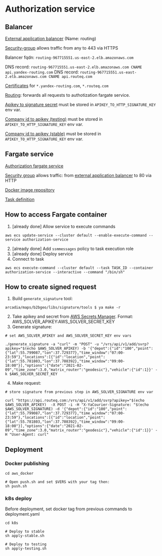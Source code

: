 # Authorization service

## Balancer
[External application balancer](https://us-east-2.console.aws.amazon.com/ec2/v2/home?region=us-east-2#LoadBalancers:sort=loadBalancerName) (Name: routing)

[Security-group](https://us-east-2.console.aws.amazon.com/ec2/v2/home?region=us-east-2#SecurityGroups:search=sg-06736f4d31b50b366;sort=group-id) allows traffic from any to 443 via HTTPS

Balancer fqdn: `routing-967715551.us-east-2.elb.amazonaws.com`

DNS record: `routing-967715551.us-east-2.elb.amazonaws.com CNAME api.yandex-routing.com`
DNS record: `routing-967715551.us-east-2.elb.amazonaws.com CNAME api.routeq.com`

[Certificates](https://us-east-2.console.aws.amazon.com/ec2/v2/home?region=us-east-2#ELBCertificates:type=app;loadBalancerName=routing;loadBalancerId=f2ad7340c4f970e0;listenerId=acfdf0ba60c3b551;accountId=582601430203) for `*.yandex-routing.com`, `*.routeq.com`

[Routing](https://us-east-2.console.aws.amazon.com/ec2/v2/home?region=us-east-2#ELBRules:type=app;loadBalancerName=routing;loadBalancerId=f2ad7340c4f970e0;listenerId=acfdf0ba60c3b551;accountId=582601430203): forwards all requests to authotization fargate service.

[Apikey to signature secret](https://us-east-2.console.aws.amazon.com/secretsmanager/home?region=us-east-2#!/secret?name=solver%2Fapikey_to_signature) must be stored in `APIKEY_TO_HTTP_SIGNATURE_KEY` env var.

[Company id to apikey (testing)](https://us-east-2.console.aws.amazon.com/secretsmanager/home?region=us-east-2#!/secret?name=testing%2Fauthorization%2Fcompany-to-apikey) must be stored in `APIKEY_TO_HTTP_SIGNATURE_KEY` env var.

[Company id to apikey (stable)](https://us-east-2.console.aws.amazon.com/secretsmanager/home?region=us-east-2#!/secret?name=stable%2Fauthorization%2Fcompany-to-apikey) must be stored in `APIKEY_TO_HTTP_SIGNATURE_KEY` env var.

## Fargate service
[Authorization fargate service](https://us-east-2.console.aws.amazon.com/ecs/home?region=us-east-2#/clusters/default/services/authorization-service/details)

[Security group](https://us-east-2.console.aws.amazon.com/vpc/home?region=us-east-2#SecurityGroup:groupId=sg-06c60b001193d08dc) allows traffic: from [external application balancer](https://us-east-2.console.aws.amazon.com/ec2/v2/home?region=us-east-2#LoadBalancers:sort=loadBalancerName) to 80 via HTTP

[Docker image repository](https://us-east-2.console.aws.amazon.com/ecr/repositories/private/582601430203/authorization?region=us-east-2)

[Task definition](https://us-east-2.console.aws.amazon.com/ecs/home?region=us-east-2#/taskDefinitions/authorization-service-task-definition)

## How to access Fargate container
1. [already done] Allow service to execute commands
```
aws ecs update-service --cluster default --enable-execute-command --service authorization-service
```
2. [already done] Add `ssmmessages` policy to task execution role
3. [already done] Deploy service
4. Connect to task
```
aws ecs execute-command --cluster default --task TASK_ID --container authorization-service --interactive --command "/bin/sh"
```

## How to create signed request

1. Build `generate_signature` tool:
```
arcadia/maps/b2bgeo/libs/signature/tools $ ya make -r
```
2. Take apikey and secret from [AWS Secrets Manager](https://us-east-2.console.aws.amazon.com/secretsmanager/home?region=us-east-2#!/secret?name=solver%2Fapikey_to_signature). Format: AWS_SOLVER_APIKEY:AWS_SOLVER_SECRET_KEY
3. Generate signature:
```
# set AWS_SOLVER_APIKEY and AWS_SOLVER_SECRET_KEY env vars

./generate_signature -a "curl" -m "POST" -u "/vrs/api/v1/add/svrp?apikey="$(echo $AWS_SOLVER_APIKEY) -b '{"depot":{"id":"100","point":{"lat":55.799087,"lon":37.729377},"time_window":"07:00-23:59"},"locations":[{"id":"location","point":{"lat":55.781803,"lon":37.708392},"time_window":"09:00-18:00"}],"options":{"date":"2021-02-09","time_zone":3.0,"matrix_router":"geodesic"},"vehicle":{"id":1}}' -k $AWS_SOLVER_SECRET_KEY
```
4. Make request:
```
# store signature from previous step in AWS_SOLVER_SIGNATURE env var

curl "https://api.routeq.com:/vrs/api/v1/add/svrp?apikey="$(echo $AWS_SOLVER_APIKEY)  -X POST -i -H "X-YaCourier-Signature: "$(echo $AWS_SOLVER_SIGNATURE) -d '{"depot":{"id":"100","point":{"lat":55.799087,"lon":37.729377},"time_window":"07:00-23:59"},"locations":[{"id":"location","point":{"lat":55.781803,"lon":37.708392},"time_window":"09:00-18:00"}],"options":{"date":"2021-02-09","time_zone":3.0,"matrix_router":"geodesic"},"vehicle":{"id":1}}' -H "User-Agent: curl"
```

## Deployment

### Docker publishing

```
cd aws_docker

# Open push.sh and set $VERS with your tag then:
sh push.sh
```

### k8s deploy

Before deployment, set docker tag from previous commands to deployment.yaml

```
cd k8s

# Deploy to stable
sh apply-stable.sh

# Deploy to testing
sh apply-testing.sh
```
